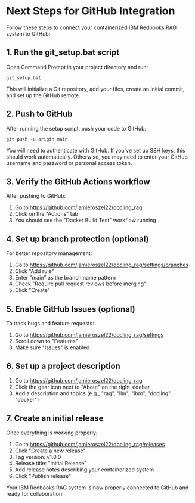 # Next Steps for GitHub Integration

Follow these steps to connect your containerized IBM Redbooks RAG system to GitHub:

## 1. Run the git_setup.bat script

Open Command Prompt in your project directory and run:
```
git_setup.bat
```

This will initialize a Git repository, add your files, create an initial commit, and set up the GitHub remote.

## 2. Push to GitHub

After running the setup script, push your code to GitHub:
```
git push -u origin main
```

You will need to authenticate with GitHub. If you've set up SSH keys, this should work automatically. Otherwise, you may need to enter your GitHub username and password or personal access token.

## 3. Verify the GitHub Actions workflow

After pushing to GitHub:
1. Go to https://github.com/jamieroszel22/docling_rag
2. Click on the "Actions" tab
3. You should see the "Docker Build Test" workflow running

## 4. Set up branch protection (optional)

For better repository management:
1. Go to https://github.com/jamieroszel22/docling_rag/settings/branches
2. Click "Add rule"
3. Enter "main" as the branch name pattern
4. Check "Require pull request reviews before merging"
5. Click "Create"

## 5. Enable GitHub Issues (optional)

To track bugs and feature requests:
1. Go to https://github.com/jamieroszel22/docling_rag/settings
2. Scroll down to "Features"
3. Make sure "Issues" is enabled

## 6. Set up a project description

1. Go to https://github.com/jamieroszel22/docling_rag
2. Click the gear icon next to "About" on the right sidebar
3. Add a description and topics (e.g., "rag", "llm", "ibm", "docling", "docker")

## 7. Create an initial release

Once everything is working properly:
1. Go to https://github.com/jamieroszel22/docling_rag/releases
2. Click "Create a new release"
3. Tag version: v1.0.0
4. Release title: "Initial Release"
5. Add release notes describing your containerized system
6. Click "Publish release"

Your IBM Redbooks RAG system is now properly connected to GitHub and ready for collaboration!
